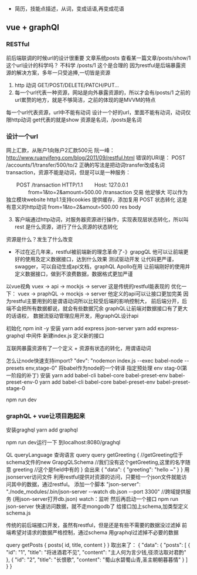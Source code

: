- 简历，技能点描述，从词，变成话语,再变成花语

## vue + graphQl
### RESTful
前后端联调的时候url的设计很重要
文章系统posts 查看某一篇文章/posts/show/1 这个url设计的科学吗？
不科学 /posts/1 这个是合理的
因为restful是后端暴露资源的解决方案，多年一只受追捧,一切皆是资源
1. http 动词
GET/POST/DELETE/PATCH/PUT...
2. 每一个url代表一种资源，网站是向外暴露资源的，所以才会有/posts/1
之前的url累赘的地方，就是不够简洁，之前的体现的是MVVM的特点

每一个url代表资源，url中不能有动词
设计一个好的url，里面不能有动词，动词仅限http动词 get代表的就是show
资源是名词，/posts是名词

### 设计一个url
网上汇款，从账户1向账户2汇款500元
阮一峰：http://www.ruanyifeng.com/blog/2011/09/restful.html
错误的URI是：
POST /accounts/1/transfer/500/to/2
正确的写法是把动词transfer改成名词transaction，资源不能是动词，但是可以是一种服务：

　　POST /transaction HTTP/1.1
　　Host: 127.0.0.1
　　
　　from=1&to=2&amount=500.00
/transaction 交易 他足够大 可以作为独立模块website 
http1.1支持cookies 提供缓存，添加复用
POST 状态转化 这是有意义的http动词
from=1&to=2&amout=500.00 res body

3. 客户端通过http动词，对服务器资源进行操作，实现表现层状态转化，所以叫rest 
是什么资源，进行了什么资源的状态转化

资源是什么？发生了什么改变


- 不过在近几年来，restful被前端新的理念革命了-》grapgQL 
他可以让前端更好的使用及定义数据接口，达到什么效果
测试驱动开发 让代码更严谨，swagger，可以自动生成api文档，graphQL Apollo在用
让前端刚好的使用并定义数据接口，做到不浪费数据，数据格式更加严谨

以vue视角
vuex -> api -> mockjs -> server 这是传统的restful能表现的
优化一下：
vuex -> praphQL -> mockjs -> server 他定义的api可以让接口更加完美
因为restful主要用到的是谓语动词所以比较受后端的影响控制大，
前后端分开，后端不会把所有数据都说，就会有些数据冗余
graphQL让前端对数据接口有了更大的话语权，
数据流驱动管理应用开发，用graphQL设计api

初始化
npm init -y
安装
yarn add express json-server
yarn add express-graphql 中间件
新建index.js
定义新的接口

互联网暴露资源有了一个定义 + 资源有状态的转化，用谓语动词

怎么让node快速支持import?
"dev": "nodemon index.js --exec babel-node --presets env,stage-0"
将babel作为node的一个转译
指定预处理 env stag-0(第一阶段的补丁)
安装 
yarn add babel-cli babel-core babel-preset-env babel-preset-env-0
yarn add babel-cli babel-core babel-preset-env babel-preset-stage-0

npm run dev
### graphQL + vue让项目跑起来
安装graghql
yarn add graphql

npm run dev运行一下 到localhost:8080/graghql

QL 
queryLanguage 查询语言 query
query getGreeting { 
  //getGreeting位于schema文件的new GrapgQLSchema //我们没有这个getGreeting,这里的名字随意
  greeting //这个是field中有的
}
会出来
{
  "data": {
    "greeting": "hello ~"
  }
}
用jsonserver访问文件 利用restful提供对资源的访问，只要给一个json文件就能访问其中的数据，通过restful。
添加一个脚本
"json-server": "./node_modules/.bin/json-server --watch db.json --port 3300" //跨域提供服务
(用json-server打开db.json)
watch：监听
然后再启动一个接口
npm run json-server  快速访问数据，就不走mongodb了
给接口加上schema,加类型定义
schema.js

传统的前后端接口开发，虽然有restful，但是还是有些不需要的数据没过滤掉
前端希望对请求的数据严格控制，通过schema 用graphql过滤掉不必要的数据

query getPosts {
  posts{
      id,
      title,
      content
    }
}
取出来了：
{
  "data": {
    "posts": [
      {
        "id": "1",
        "title": "将进酒君不见",
        "content": "主人何为言少钱,径须沽取对君酌"
      },
      {
        "id": "2",
        "title": "长恨歌",
        "content": "蜀山水碧蜀山青,圣主朝朝暮暮情"
      }
    ]
  }
}